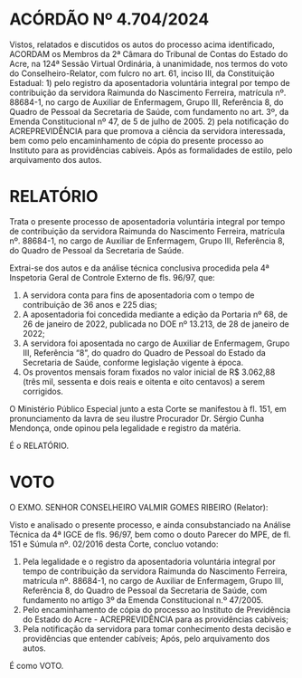 # ACÓRDÃO Nº 4.704/2024

Vistos, relatados e discutidos os autos do processo acima identificado, ACORDAM os Membros da 2ª Câmara do Tribunal de Contas do Estado do Acre, na 124ª Sessão Virtual Ordinária, à unanimidade, nos termos do voto do Conselheiro-Relator, com fulcro no art. 61, inciso III, da Constituição Estadual: 1) pelo registro da aposentadoria voluntária integral por tempo de contribuição da servidora Raimunda do Nascimento Ferreira, matrícula nº. 88684-1, no cargo de Auxiliar de Enfermagem, Grupo III, Referência 8, do Quadro de Pessoal da Secretaria de Saúde, com fundamento no art. 3º, da Emenda Constitucional nº 47, de 5 de julho de 2005. 2) pela notificação do ACREPREVIDÊNCIA para que promova a ciência da servidora interessada, bem como pelo encaminhamento de cópia do presente processo ao Instituto para as providências cabíveis. Após as formalidades de estilo, pelo arquivamento dos autos.

# RELATÓRIO

Trata o presente processo de aposentadoria voluntária integral por tempo de contribuição da servidora Raimunda do Nascimento Ferreira, matrícula nº. 88684-1, no cargo de Auxiliar de Enfermagem, Grupo III, Referência 8, do Quadro de Pessoal da Secretaria de Saúde.

Extrai-se dos autos e da análise técnica conclusiva procedida pela 4ª Inspetoria Geral de Controle Externo de fls. 96/97, que:

1. A servidora conta para fins de aposentadoria com o tempo de contribuição de 36 anos e 225 dias;
2. A aposentadoria foi concedida mediante a edição da Portaria nº 68, de 26 de janeiro de 2022, publicada no DOE nº 13.213, de 28 de janeiro de 2022;
3. A servidora foi aposentada no cargo de Auxiliar de Enfermagem, Grupo III, Referência “8”, do quadro do Quadro de Pessoal do Estado da Secretaria de Saúde, conforme legislação vigente à época.
4. Os proventos mensais foram fixados no valor inicial de R$ 3.062,88 (três mil, sessenta e dois reais e oitenta e oito centavos) a serem corrigidos.

O Ministério Público Especial junto a esta Corte se manifestou à fl. 151, em pronunciamento da lavra de seu ilustre Procurador Dr. Sérgio Cunha Mendonça, onde opinou pela legalidade e registro da matéria.

É o RELATÓRIO.

# VOTO

O EXMO. SENHOR CONSELHEIRO VALMIR GOMES RIBEIRO (Relator):

Visto e analisado o presente processo, e ainda consubstanciado na Análise Técnica da 4ª IGCE de fls. 96/97, bem como o douto Parecer do MPE, de fl. 151 e Súmula nº. 02/2016 desta Corte, concluo votando:

1. Pela legalidade e o registro da aposentadoria voluntária integral por tempo de contribuição da servidora Raimunda do Nascimento Ferreira, matrícula nº. 88684-1, no cargo de Auxiliar de Enfermagem, Grupo III, Referência 8, do Quadro de Pessoal da Secretaria de Saúde, com fundamento no artigo 3º da Emenda Constitucional n.º 47/2005.
2. Pelo encaminhamento de cópia do processo ao Instituto de Previdência do Estado do Acre - ACREPREVIDÊNCIA para as providências cabíveis;
3. Pela notificação da servidora para tomar conhecimento desta decisão e providências que entender cabíveis; Após, pelo arquivamento dos autos.

É como VOTO.